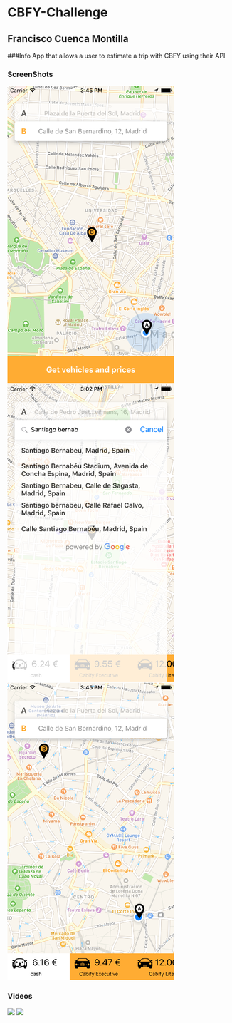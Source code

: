 # CBFY-Challenge

## Francisco Cuenca Montilla

###Info
App that allows a user to estimate a trip with CBFY using their API

### ScreenShots
<p>
  <img src="https://github.com/pillayo/CBFY-Challenge/blob/master/Cabify%20Challenge/Images/cap1.png" width="375"/>
  <img src="https://github.com/pillayo/CBFY-Challenge/blob/master/Cabify%20Challenge/Images/cap2.png" width="375"/>
  <img src="https://github.com/pillayo/CBFY-Challenge/blob/master/Cabify%20Challenge/Images/cap3.png" width="375"/>
</p>

### Videos
<p>
  <img src="https://github.com/pillayo/CBFY-Challenge/blob/master/Cabify%20Challenge/Images/cbfy-challenge-1.gif" width="480"/>
  <img src="https://github.com/pillayo/CBFY-Challenge/blob/master/Cabify%20Challenge/Images/cbfy-challenge-2.gif" width="480"/>
</p>
